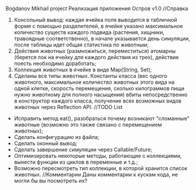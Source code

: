 Bogdanov Mikhail project Реализация приложения Остров v1.0
//Справка
1) Консольный вывод: каждая ячейка поля выводится в табличной форме с помощью разделителей, в ячейке указано 
максимальное количество существ каждого подвида (растения, хищники, травоядные соответственно), 
в начале указывается день симуляции, после таблицы идет общая статистика по животным;
2) Действия животных (размножиться, переместиться) атомарны (берется лок на ячейку для каждого 
действия из трех), действие поесть необходимо доработать;
3) Коллекция животных в ячейке в виде Map(String, Set<Biosphere>);
4) Сделаны все типы животных. Константы класса (вес одного животного, максимальное количество животных этого вида 
на одной клетке, скорость перемещения, сколько килограммов пищи нужно животному для полного насыщения) вбиты 
непосредственно в конструктор каждого класса, получение всех возможных видов животных через Reflection API.
//TODO List
- Исправить метод eat(), разобраться почему возникают "сломанные" животные (возможно это также связано с перемещением
животных);
- Сделать конфигурацию из файла;
- Сделать оконный вывод;
- Сделать завершение симуляции через Callable/Future;
- Оптимизировать некоторые методы, работающие с коллекциями, вынести функции из циклов в переменные и т.д.;
- Возможно пересмотреть тип коллекции, в которой хранится список животных.
//Комментарии
Даны комментарии к кускам кода, не могли бы вы посмотреть их?